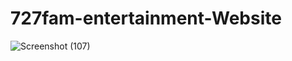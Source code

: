 # 727fam-entertainment-Website
![Screenshot (107)](https://github.com/Kopanomothlaka/727fam-entertainment-Website/assets/117944998/ff99a736-961a-454e-942b-dbe64c981468)
